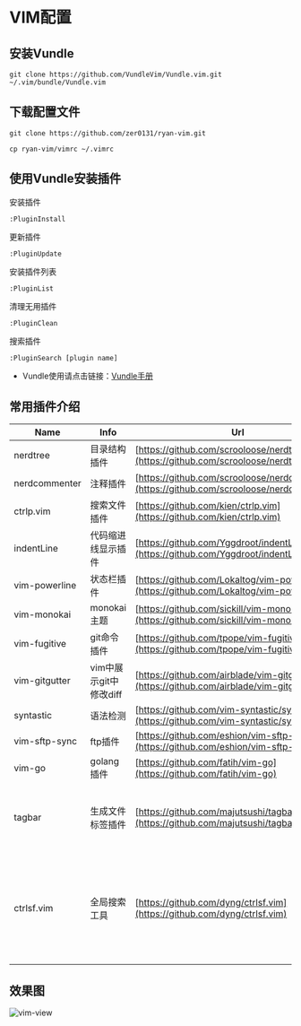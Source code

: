 # VIM配置

## 安装Vundle

```
git clone https://github.com/VundleVim/Vundle.vim.git ~/.vim/bundle/Vundle.vim
```

## 下载配置文件

```
git clone https://github.com/zer0131/ryan-vim.git

cp ryan-vim/vimrc ~/.vimrc
```

## 使用Vundle安装插件

安装插件
```
:PluginInstall
```

更新插件
```
:PluginUpdate
```

安装插件列表
```
:PluginList
```

清理无用插件
```
:PluginClean
```

搜索插件
```
:PluginSearch [plugin name]
```

* Vundle使用请点击链接：[Vundle手册](https://github.com/VundleVim/Vundle.vim)

## 常用插件介绍

Name|Info|Url|Remark
------|------|------|------
nerdtree|目录结构插件|[https://github.com/scrooloose/nerdtree](https://github.com/scrooloose/nerdtree)|N/A
nerdcommenter|注释插件|[https://github.com/scrooloose/nerdcommenter](https://github.com/scrooloose/nerdcommenter)|N/A
ctrlp.vim|搜索文件插件|[https://github.com/kien/ctrlp.vim](https://github.com/kien/ctrlp.vim)|N/A
indentLine|代码缩进线显示插件|[https://github.com/Yggdroot/indentLine](https://github.com/Yggdroot/indentLine)|N/A
vim-powerline|状态栏插件|[https://github.com/Lokaltog/vim-powerline](https://github.com/Lokaltog/vim-powerline)|N/A
vim-monokai|monokai主题|[https://github.com/sickill/vim-monokai](https://github.com/sickill/vim-monokai)|N/A
vim-fugitive|git命令插件|[https://github.com/tpope/vim-fugitive](https://github.com/tpope/vim-fugitive)|N/A
vim-gitgutter|vim中展示git中修改diff|[https://github.com/airblade/vim-gitgutter](https://github.com/airblade/vim-gitgutter)|N/A
syntastic|语法检测|[https://github.com/vim-syntastic/syntastic](https://github.com/vim-syntastic/syntastic)|N/A
vim-sftp-sync|ftp插件|[https://github.com/eshion/vim-sftp-sync](https://github.com/eshion/vim-sftp-sync)|N/A
vim-go|golang插件|[https://github.com/fatih/vim-go](https://github.com/fatih/vim-go)|N/A
tagbar|生成文件标签插件|[https://github.com/majutsushi/tagbar](https://github.com/majutsushi/tagbar)|这个插件使用前提是需要安装[ctags](http://ctags.sourceforge.net/)
ctrlsf.vim|全局搜索工具|[https://github.com/dyng/ctrlsf.vim](https://github.com/dyng/ctrlsf.vim)|插件使用前先安装ag或ack，建议安装ag，速度更快[ag](https://github.com/ggreer/the_silver_searcher)

## 效果图

![vim-view](http://7xj4mc.com1.z0.glb.clouddn.com/vim-view.jpg)
